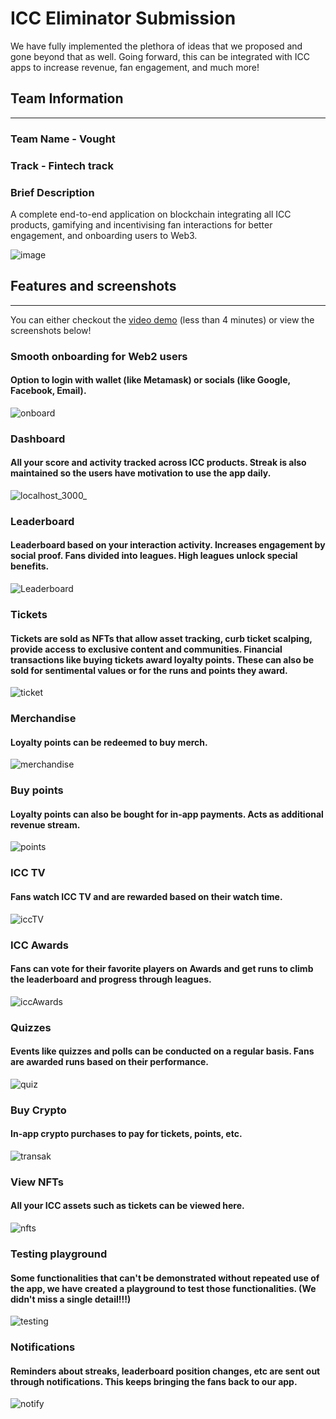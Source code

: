 # ICC Eliminator Submission

We have fully implemented the plethora of ideas that we proposed and gone beyond that as well. Going forward, this can be integrated with ICC apps to increase revenue, fan engagement, and much more!

## Team Information
---

### Team Name - Vought

### Track - Fintech track

### Brief Description

A complete end-to-end application on blockchain integrating all ICC products, gamifying and incentivising fan interactions for better engagement, and onboarding users to Web3.

![image](https://user-images.githubusercontent.com/58487637/222705512-b1ae3484-2af0-41f3-9275-39101ea49917.png)

## Features and screenshots
---
You can either checkout the [video demo](https://drive.google.com/file/d/1xc-V2izsE-yKXzvprn5py-Rr9IxVYq5w/view?usp=sharing) (less than 4 minutes) or view the screenshots below!

### Smooth onboarding for Web2 users
#### Option to login with wallet (like Metamask) or socials (like Google, Facebook, Email).

![onboard](https://user-images.githubusercontent.com/58487637/222707145-f7f653a7-73cd-43cc-842b-2fb8610b4204.png)

### Dashboard
#### All your score and activity tracked across ICC products. Streak is also maintained so the users have motivation to use the app daily.

![localhost_3000_](https://user-images.githubusercontent.com/58487637/222706590-5e5b1610-b97f-4367-96f8-ccc236a8c27c.png)

### Leaderboard
#### Leaderboard based on your interaction activity. Increases engagement by social proof. Fans divided into leagues. High leagues unlock special benefits.

![Leaderboard](https://user-images.githubusercontent.com/58487637/222707473-0a5b37b2-4374-4171-b926-289eec566504.png)

### Tickets
#### Tickets are sold as NFTs that allow asset tracking, curb ticket scalping, provide access to exclusive content and communities. Financial transactions like buying tickets award loyalty points. These can also be sold for sentimental values or for the runs and points they award.

![ticket](https://user-images.githubusercontent.com/58487637/222708085-1ef33ee4-fe9f-403d-9414-83e083d697e9.png)

### Merchandise
#### Loyalty points can be redeemed to buy merch.

![merchandise](https://user-images.githubusercontent.com/58487637/222707584-d9fc3c43-1121-4e4e-8a80-a3a765c8be89.png)

### Buy points
#### Loyalty points can also be bought for in-app payments. Acts as additional revenue stream.

![points](https://user-images.githubusercontent.com/58487637/222708626-e7db6715-74c4-4ad0-8464-5ed343a8040a.png)

### ICC TV
#### Fans watch ICC TV and are rewarded based on their watch time.

![iccTV](https://user-images.githubusercontent.com/58487637/222707917-630f03b5-e44d-4e13-92d5-286ff5c0fb6e.png)

### ICC Awards
#### Fans can vote for their favorite players on Awards and get runs to climb the leaderboard and progress through leagues.

![iccAwards](https://user-images.githubusercontent.com/58487637/222708763-fd145b04-ca47-4618-8821-e9d18db5ac04.png)

### Quizzes
#### Events like quizzes and polls can be conducted on a regular basis. Fans are awarded runs based on their performance.

![quiz](https://user-images.githubusercontent.com/58487637/222709151-2cd953d3-951f-4199-b016-685b5231946b.png)

### Buy Crypto
#### In-app crypto purchases to pay for tickets, points, etc.

![transak](https://user-images.githubusercontent.com/58487637/222709267-9542330e-7db6-4201-826a-808db673ad40.png)

### View NFTs
#### All your ICC assets such as tickets can be viewed here.

![nfts](https://user-images.githubusercontent.com/58487637/222709532-7e9bd31d-6543-43d9-9150-68cfd7b61fcd.png)

### Testing playground
#### Some functionalities that can't be demonstrated without repeated use of the app, we have created a playground to test those functionalities. (We didn't miss a single detail!!!)

![testing](https://user-images.githubusercontent.com/58487637/222710252-1aaf28d6-fa96-488f-8e68-89c0bb173c6b.png)

### Notifications
#### Reminders about streaks, leaderboard position changes, etc are sent out through notifications. This keeps bringing the fans back to our app.

![notify](https://user-images.githubusercontent.com/58487637/222711241-76989c7c-c46a-494c-8285-019dd57c8708.jpg)
